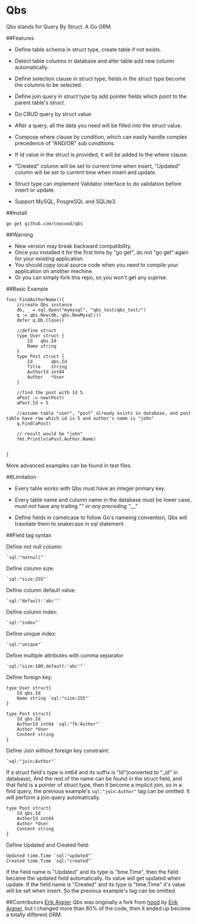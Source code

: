 Qbs
===

Qbs stands for Query By Struct. A Go ORM.

##Features

* Define table schema in struct type, create table if not exists.

* Detect table columns in database and alter table add new column automatically.

* Define selection clause in struct type, fields in the struct type become the columns to be selected.

* Define join query in struct type by add pointer fields which point to the parent table's struct.

* Do CRUD query by struct value.

* After a query, all the data you need will be filled into the struct value.

* Compose where clause by condition, which can easily handle complex precedence of "AND/OR" sub conditions.

* If Id value in the struct is provided, it will be added to the where clause.

* "Created" column will be set to current time when insert, "Updated" column will be set to current time when insert and update.

* Struct type can implement Validator interface to do validation before insert or update.

* Support MySQL, PosgreSQL and SQLite3.

##Install

    go get github.com/coocood/qbs

##Warning
 
* New version may break backward compatibility.
* Once you installed it for the first time by "go get", do not "go get" again for your existing application.
* You should copy local source code when you need to compile your application on another mechine.
* Or you can simply fork this repo, so you won't get any suprise.

##Basic Example

    func FindAuthorName(){
        //create Qbs instance
        db, _ = sql.Open("mymysql", "qbs_test/qbs_test/")
        q := qbs.New(db, qbs.NewMysql())
        defer q.Db.Close()

        //define struct
        type User struct {
            Id   qbs.Id
            Name string
        }
        type Post struct {
            Id       qbs.Id
            Title    string
            AuthorId int64
            Author   *User
        }

        //find the post with Id 5.
        aPost := new(Post)
        aPost.Id = 5

        //assume table "user", "post" already exists in database, and post table have row which id is 5 and author's name is "john"
        q.Find(aPost)

        // result would be "john"
        fmt.Println(aPost.Author.Name)


    }

More advanced examples can be found in test files.

##Limitation

* Every table works with Qbs must have an integer primary key.

* Every table name and culumn name in the database must be lower case, must not have any trailing "_" or any preceding "___"

* Define fields in camelcase to follow Go's nameing convention, Qbs will trasnlate them to snakecase in sql statement.

##Field tag syntax

Define not null column:

    `sql:"notnull"`

Define column size:

    `sql:"size:255"`

Define column default value:

    `sql:"default:'abc'"`

Define column index:

    `sql:"index"`

Define unique index:

    `sql:"unique"`

Define multiple attributes with comma separator

    `sql:"size:100,default:'abc'"`

Define foreign key:
	
	type User struct{
		Id qbs.Id
		Name string `sql:"size:255"`
	}

    type Post struct{
    	Id qbs.Id
    	AuthorId int64 `sql:"fk:Author"`
    	Author *User
    	Content string
    }

Define Join without foreign key constraint:

    `sql:"join:Author"`

If a struct field's type is int64 and its suffix is "Id"(converted to "_id" in database), And the rest of the name can be found in the struct field,
and that field is a pointer of struct type, then it become a implicit join, so in a find query, the previous example's `sql:"join:Author"` tag can be omitted.
It will perform a join query automatically.

    type Post struct{
    	Id qbs.Id
    	AuthorId int64
    	Author *User
    	Content string
    }

Define Updated and Created field:

	Updated time.Time `sql:"updated"`
	Created time.Time `sql:"created"`

If the field name is "Updated" and its type is "time.Time", then the field became the updated field automatically.
Its value will get updated when update. If the field name is "Created" and its type is "time.Time" it's value will be set when insert.
So the previous example's tag can be omitted.


##Contributors
[Erik Aigner](https://github.com/eaigner)
Qbs was originally a fork from [hood](https://github.com/eaigner/hood) by [Erik Aigner](https://github.com/eaigner), 
but I changed more than 80% of the code, then it ended up become a totally different ORM.
